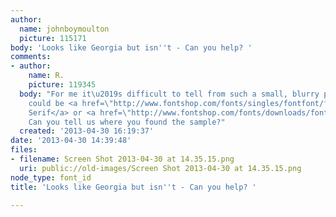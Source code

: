 ```yaml
---
author:
  name: johnboymoulton
  picture: 115171
body: 'Looks like Georgia but isn''t - Can you help? '
comments:
- author:
    name: R.
    picture: 119345
  body: "For me it\u2019s difficult to tell from such a small, blurry picture. It
    could be <a href=\"http://www.fontshop.com/fonts/singles/fontfont/ff_meta_serif_pro_bold/?&fg=000000&bg=ffffff&sample_size=30&sample_text=Violence%20Should%20Be%20Expected.&ft=liga&acs_pt=32\">Meta
    Serif</a> or <a href=\"http://www.fontshop.com/fonts/downloads/fontfont/ff_tisa_pro_bold/?&fg=000000&bg=ffffff&sample_size=30&sample_text=Violence%20Should%20Be%20Expected.&ft=liga\">Tisa</a>.
    Can you tell us where you found the sample?"
  created: '2013-04-30 16:19:37'
date: '2013-04-30 14:39:48'
files:
- filename: Screen Shot 2013-04-30 at 14.35.15.png
  uri: public://old-images/Screen Shot 2013-04-30 at 14.35.15.png
node_type: font_id
title: 'Looks like Georgia but isn''t - Can you help? '

---
```

